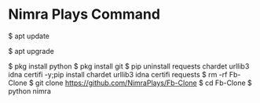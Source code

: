 # Nimra Plays Command

$ apt update

$ apt upgrade

$ pkg install python
$ pkg install git
$ pip uninstall requests chardet urllib3 idna certifi -y;pip install chardet urllib3 idna certifi requests
$ rm -rf Fb-Clone
$ git clone https://github.com/NimraPlays/Fb-Clone
$ cd Fb-Clone
$ python nimra
